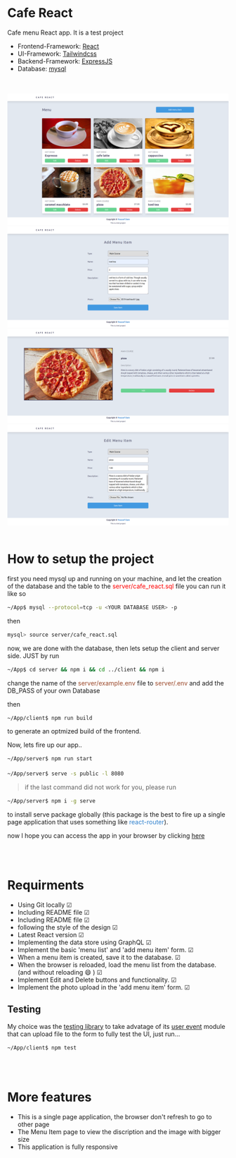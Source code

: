 <h1>Cafe React</h1>

Cafe menu React app. It is a test project  
* Frontend-Framework: <a href="https://reactjs.org/" >React</a>
* UI-Framework: <a href="https://tailwindcss.com/" >Tailwindcss</a>
* Backend-Framework: <a href="https://expressjs.com/" >ExpressJS</a>
* Database: <a href="https://www.mysql.com/" >mysql</a>
<br>
<br>
<img src="./readme-imgs/screen1.png">
<img src="./readme-imgs/screen2.png">
<img src="./readme-imgs/screen3.png">
<img src="./readme-imgs/screen4.png">
<br>
<br>

<h1>How to setup the project</h1>

first you need mysql up and running on your machine, and let the creation of the database and the table to the <span style="color: red;" >server/cafe_react.sql</span> file you can run it like so

```bash
~/App$ mysql --protocol=tcp -u <YOUR DATABASE USER> -p
```
then
```bash
mysql> source server/cafe_react.sql
```

now, we are done with the database, then lets setup the client and server side. JUST by run

```bash
~/App$ cd server && npm i && cd ../client && npm i
```

change the name of the <span style="color: #9d4b2d" >server/example.env</span> file to <span style="color: #9d4b2d" >server/.env</span> and add the DB_PASS of your own Database

then
```bash
~/App/client$ npm run build
```
to generate an optmized build of the frontend.

Now, lets fire up our app..

```bash
~/App/server$ npm run start

~/App/server$ serve -s public -l 8080
```
> if the last command did not work for you, please run 
```bash
~/App/server$ npm i -g serve
```
<p>to install serve package globally (this package is the best to fire up a single page application that uses something like <span style="color: #3182ce;" >react-router</span>).</p>
<p>now I hope you can access the app in your browser by clicking <a href="http://localhost:8080" >here</a></p>

<br>
<br>

<h1>Requirments</h1>

- Using Git locally ☑
- Including README file ☑
- Including README file ☑
- following the style of the design ☑
- Latest React version ☑
- Implementing the data store using GraphQL ☑
- Implement the basic 'menu list' and 'add menu item' form. ☑
- When a menu item is created, save it to the database. ☑
- When the browser is reloaded, load the menu list from the database. (and without reloading :smile: ) ☑
- Implement Edit and Delete buttons and functionality. ☑
- Implement the photo upload in the 'add menu item' form. ☑

<h2>Testing</h2>
My choice was the <a href="https://testing-library.com/" >testing library</a> to take advatage of its <a href="https://github.com/testing-library/user-event" >user event</a> module that can upload file to the form to fully test the UI, just run...

```bash
~/App/client$ npm test
```

<br>
<br>
<h1>More features</h1>

- This is a single page application, the browser don't refresh to go to other page
- The Menu Item page to view the discription and the image with bigger size
- This application is fully responsive